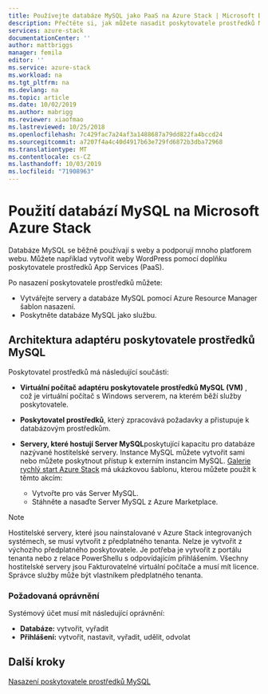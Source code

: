```yaml
---
title: Používejte databáze MySQL jako PaaS na Azure Stack | Microsoft Docs
description: Přečtěte si, jak můžete nasadit poskytovatele prostředků MySQL a poskytnout databáze MySQL jako službu na Azure Stack.
services: azure-stack
documentationCenter: ''
author: mattbriggs
manager: femila
editor: ''
ms.service: azure-stack
ms.workload: na
ms.tgt_pltfrm: na
ms.devlang: na
ms.topic: article
ms.date: 10/02/2019
ms.author: mabrigg
ms.reviewer: xiaofmao
ms.lastreviewed: 10/25/2018
ms.openlocfilehash: 7c429fac7a24af3a1488687a79dd822fa4bccd24
ms.sourcegitcommit: a7207f4a4c40d4917b63e729fd6872b3dba72968
ms.translationtype: MT
ms.contentlocale: cs-CZ
ms.lasthandoff: 10/03/2019
ms.locfileid: "71908963"
---
```

# <a name="use-mysql-databases-on-microsoft-azure-stack"></a>Použití databází MySQL na Microsoft Azure Stack

Databáze MySQL se běžně používají s weby a podporují mnoho platforem webu. Můžete například vytvořit weby WordPress pomocí doplňku poskytovatele prostředků App Services (PaaS).

Po nasazení poskytovatele prostředků můžete:

* Vytvářejte servery a databáze MySQL pomocí Azure Resource Manager šablon nasazení.
* Poskytněte databáze MySQL jako službu.  

## <a name="mysql-resource-provider-adapter-architecture"></a>Architektura adaptéru poskytovatele prostředků MySQL

Poskytovatel prostředků má následující součásti:

* **Virtuální počítač adaptéru poskytovatele prostředků MySQL (VM)** , což je virtuální počítač s Windows serverem, na kterém běží služby poskytovatele.
* **Poskytovatel prostředků**, který zpracovává požadavky a přistupuje k databázovým prostředkům.
* **Servery, které hostují Server MySQL**poskytující kapacitu pro databáze nazývané hostitelské servery. Instance MySQL můžete vytvořit sami nebo můžete poskytnout přístup k externím instancím MySQL. [Galerie rychlý start Azure Stack](https://github.com/Azure/AzureStack-QuickStart-Templates/tree/master/mysql-standalone-server-windows) má ukázkovou šablonu, kterou můžete použít k těmto akcím:

  * Vytvořte pro vás Server MySQL.
  * Stáhněte a nasaďte Server MySQL z Azure Marketplace.

> [!NOTE]
> Hostitelské servery, které jsou nainstalované v Azure Stack integrovaných systémech, se musí vytvořit z předplatného tenanta. Nelze je vytvořit z výchozího předplatného poskytovatele. Je potřeba je vytvořit z portálu tenanta nebo z relace PowerShellu s odpovídajícím přihlášením. Všechny hostitelské servery jsou Fakturovatelné virtuální počítače a musí mít licence. Správce služby může být vlastníkem předplatného tenanta.

### <a name="required-privileges"></a>Požadovaná oprávnění

Systémový účet musí mít následující oprávnění:

* **Databáze:** vytvořit, vyřadit
* **Přihlášení:** vytvořit, nastavit, vyřadit, udělit, odvolat  

## <a name="next-steps"></a>Další kroky

[Nasazení poskytovatele prostředků MySQL](azure-stack-mysql-resource-provider-deploy.md)
